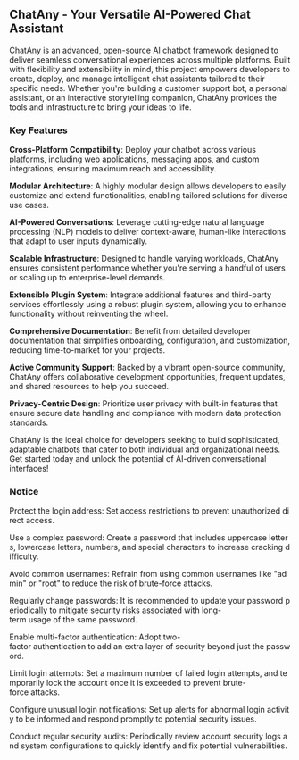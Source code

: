 ## ChatAny - Your Versatile AI-Powered Chat Assistant

ChatAny is an advanced, open-source AI chatbot framework designed to deliver seamless conversational experiences across multiple platforms. Built with flexibility and extensibility in mind, this project empowers developers to create, deploy, and manage intelligent chat assistants tailored to their specific needs. Whether you're building a customer support bot, a personal assistant, or an interactive storytelling companion, ChatAny provides the tools and infrastructure to bring your ideas to life.

### Key Features

**Cross-Platform Compatibility**: Deploy your chatbot across various platforms, including web applications, messaging apps, and custom integrations, ensuring maximum reach and accessibility.
  
**Modular Architecture**: A highly modular design allows developers to easily customize and extend functionalities, enabling tailored solutions for diverse use cases.

**AI-Powered Conversations**: Leverage cutting-edge natural language processing (NLP) models to deliver context-aware, human-like interactions that adapt to user inputs dynamically.

**Scalable Infrastructure**: Designed to handle varying workloads, ChatAny ensures consistent performance whether you're serving a handful of users or scaling up to enterprise-level demands.

**Extensible Plugin System**: Integrate additional features and third-party services effortlessly using a robust plugin system, allowing you to enhance functionality without reinventing the wheel.

**Comprehensive Documentation**: Benefit from detailed developer documentation that simplifies onboarding, configuration, and customization, reducing time-to-market for your projects.

**Active Community Support**: Backed by a vibrant open-source community, ChatAny offers collaborative development opportunities, frequent updates, and shared resources to help you succeed.

**Privacy-Centric Design**: Prioritize user privacy with built-in features that ensure secure data handling and compliance with modern data protection standards.

ChatAny is the ideal choice for developers seeking to build sophisticated, adaptable chatbots that cater to both individual and organizational needs. Get started today and unlock the potential of AI-driven conversational interfaces!

### Notice

Protect the login address: Set access restrictions to prevent unauthorized direct access.
    
Use a complex password: Create a password that includes uppercase letters, lowercase letters, numbers, and special characters to increase cracking difficulty.
    
Avoid common usernames: Refrain from using common usernames like "admin" or "root" to reduce the risk of brute-force attacks.
    
Regularly change passwords: It is recommended to update your password periodically to mitigate security risks associated with long-term usage of the same password.
    
Enable multi-factor authentication: Adopt two-factor authentication to add an extra layer of security beyond just the password.
    
Limit login attempts: Set a maximum number of failed login attempts, and temporarily lock the account once it is exceeded to prevent brute-force attacks.
    
Configure unusual login notifications: Set up alerts for abnormal login activity to be informed and respond promptly to potential security issues.
    
Conduct regular security audits: Periodically review account security logs and system configurations to quickly identify and fix potential vulnerabilities.
        